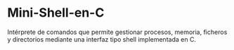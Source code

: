 # Mini-Shell-en-C
Intérprete de comandos que permite gestionar procesos, memoria, ficheros y directorios mediante una interfaz tipo shell implementada en C.
